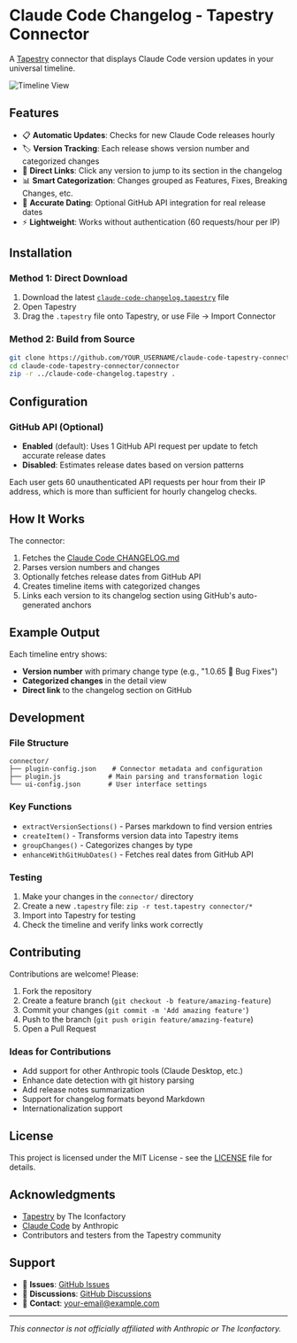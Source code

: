 # Claude Code Changelog - Tapestry Connector

A [Tapestry](https://www.iconfactory.com/tapestry) connector that displays Claude Code version updates in your universal timeline.

![Timeline View](screenshots/timeline-view.png)

## Features

- 📋 **Automatic Updates**: Checks for new Claude Code releases hourly
- 🏷️ **Version Tracking**: Each release shows version number and categorized changes
- 🔗 **Direct Links**: Click any version to jump to its section in the changelog
- 📊 **Smart Categorization**: Changes grouped as Features, Fixes, Breaking Changes, etc.
- 📅 **Accurate Dating**: Optional GitHub API integration for real release dates
- ⚡ **Lightweight**: Works without authentication (60 requests/hour per IP)

## Installation

### Method 1: Direct Download

1. Download the latest [`claude-code-changelog.tapestry`](releases/claude-code-changelog.tapestry) file
2. Open Tapestry
3. Drag the `.tapestry` file onto Tapestry, or use File → Import Connector

### Method 2: Build from Source

```bash
git clone https://github.com/YOUR_USERNAME/claude-code-tapestry-connector.git
cd claude-code-tapestry-connector/connector
zip -r ../claude-code-changelog.tapestry .
```

## Configuration

### GitHub API (Optional)

- **Enabled** (default): Uses 1 GitHub API request per update to fetch accurate release dates
- **Disabled**: Estimates release dates based on version patterns

Each user gets 60 unauthenticated API requests per hour from their IP address, which is more than sufficient for hourly changelog checks.

## How It Works

The connector:

1. Fetches the [Claude Code CHANGELOG.md](https://github.com/anthropics/claude-code/blob/main/CHANGELOG.md)
2. Parses version numbers and changes
3. Optionally fetches release dates from GitHub API
4. Creates timeline items with categorized changes
5. Links each version to its changelog section using GitHub's auto-generated anchors

## Example Output

Each timeline entry shows:

- **Version number** with primary change type (e.g., "1.0.65 🐛 Bug Fixes")
- **Categorized changes** in the detail view
- **Direct link** to the changelog section on GitHub

## Development

### File Structure

```
connector/
├── plugin-config.json    # Connector metadata and configuration
├── plugin.js            # Main parsing and transformation logic
└── ui-config.json       # User interface settings
```

### Key Functions

- `extractVersionSections()` - Parses markdown to find version entries
- `createItem()` - Transforms version data into Tapestry items
- `groupChanges()` - Categorizes changes by type
- `enhanceWithGitHubDates()` - Fetches real dates from GitHub API

### Testing

1. Make your changes in the `connector/` directory
2. Create a new `.tapestry` file: `zip -r test.tapestry connector/*`
3. Import into Tapestry for testing
4. Check the timeline and verify links work correctly

## Contributing

Contributions are welcome! Please:

1. Fork the repository
2. Create a feature branch (`git checkout -b feature/amazing-feature`)
3. Commit your changes (`git commit -m 'Add amazing feature'`)
4. Push to the branch (`git push origin feature/amazing-feature`)
5. Open a Pull Request

### Ideas for Contributions

- Add support for other Anthropic tools (Claude Desktop, etc.)
- Enhance date detection with git history parsing
- Add release notes summarization
- Support for changelog formats beyond Markdown
- Internationalization support

## License

This project is licensed under the MIT License - see the [LICENSE](LICENSE) file for details.

## Acknowledgments

- [Tapestry](https://www.iconfactory.com/tapestry) by The Iconfactory
- [Claude Code](https://github.com/anthropics/claude-code) by Anthropic
- Contributors and testers from the Tapestry community

## Support

- 🐛 **Issues**: [GitHub Issues](https://github.com/YOUR_USERNAME/claude-code-tapestry-connector/issues)
- 💬 **Discussions**: [GitHub Discussions](https://github.com/YOUR_USERNAME/claude-code-tapestry-connector/discussions)
- 📧 **Contact**: your-email@example.com

---

_This connector is not officially affiliated with Anthropic or The Iconfactory._
